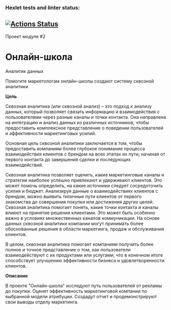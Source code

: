 ### Hexlet tests and linter status:
[![Actions Status](https://github.com/MaximManuyko/data-analytics-project-96/workflows/hexlet-check/badge.svg)](https://github.com/MaximManuyko/data-analytics-project-96/actions)
-
Проект модуля #2

# Онлайн-школа

Аналитик данных

Помогите маркетологам онлайн-школы создают систему сквозной аналитики

**Цель**

Сквозная аналитика (или сквозной анализ) – это подход к анализу данных, который позволяет связать информацию и взаимодействия с пользователями через разные каналы и точки контакта. Она направлена на интеграцию и анализ данных из различных источников, чтобы предоставить комплексное представление о поведении пользователей и эффективности маркетинговых усилий.

Основная цель сквозной аналитики заключается в том, чтобы предоставить компаниям более глубокое понимание процесса взаимодействия клиентов с брендом на всех этапах их пути, начиная от первого контакта до завершения сделки и последующих взаимодействий.

Сквозная аналитика позволяет оценить, какие маркетинговые каналы и стратегии наиболее успешно привлекают и удерживают клиентов. Это может помочь определить, на какие источники следует сосредоточить усилия и бюджет. Анализируя данные о взаимодействиях клиентов с брендом, можно выявить типичные пути клиентов от первого знакомства до совершения покупки или достижения других целей. Сквозная аналитика помогает понять, какие точки контакта и каналы влияют на принятие решения клиентами. Это может быть особенно важно в условиях множественных каналов коммуникации. На основе данных сквозной аналитики компании могут принимать более обоснованные решения в области маркетинга, продаж и обслуживания клиентов.

В целом, сквозная аналитика помогает компаниям получить более полное и точное представление о том, как пользователи взаимодействуют с их продуктами или услугами, что в конечном итоге способствует улучшению эффективности бизнеса и удовлетворенности клиентов.

**Описание**

В проекте "Онлайн-школа" исследуют путь пользователей от рекламы до покупки. Оценят эффективность маркетинговой компании по выбранной модели атрибуции. Создадут отчет и продемонстрируют свои выводы отделу маркетинга.
